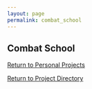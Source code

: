 ```yaml
---
layout: page
permalink: combat_school
---
```


**Combat School**
--------------

[Return to Personal Projects](https://jonscott20.github.io/personal_projects/)

[Return to Project Directory](https://jonscott20.github.io/project_directory/)
